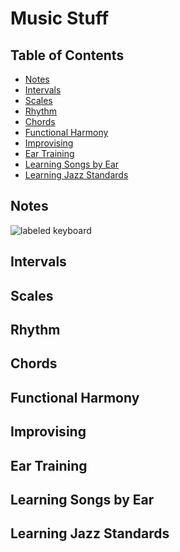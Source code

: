 # Music Stuff
## Table of Contents
* [Notes](#notes)
* [Intervals](#intervals)
* [Scales](#scales)
* [Rhythm](#rhythm)
* [Chords](#chords)
* [Functional Harmony](#functional)
* [Improvising](#improvising)
* [Ear Training](#ear-training)
* [Learning Songs by Ear](#learning-by-ear)
* [Learning Jazz Standards](#jazz-standards)

<a name="notes"></a>
## Notes
![labeled keyboard]("images/keyboard-octave.png")

<a name="intervals"></a>
## Intervals


<a name="scales"></a>
## Scales


<a name="rhythm"></a>
## Rhythm

<a name="chords"></a>
## Chords

<a name="functional"></a>
## Functional Harmony

<a name="Improvising"></a>
## Improvising

<a name="ear-training"></a>
## Ear Training

<a name="learning-by-ear"></a>
## Learning Songs by Ear

<a name="jazz-standards"></a>
## Learning Jazz Standards
